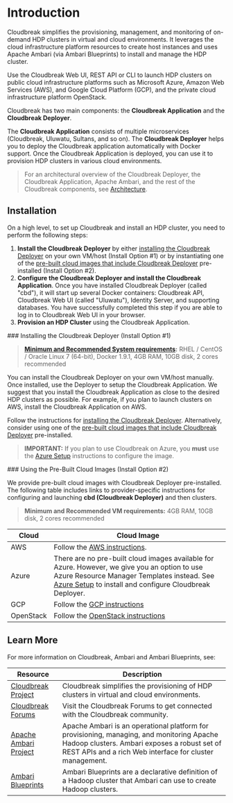 # Introduction

Cloudbreak simplifies the provisioning, management, and monitoring of on-demand HDP clusters in virtual and cloud environments. It leverages the cloud infrastructure platform resources to create host instances and uses Apache Ambari (via Ambari Blueprints) to install and manage the HDP cluster.

Use the Cloudbreak Web UI, REST API or CLI to launch HDP clusters on public cloud infrastructure platforms such as Microsoft Azure, Amazon Web Services (AWS), and Google Cloud Platform (GCP), and the private cloud infrastructure platform OpenStack.

Cloudbreak has two main components: the **Cloudbreak Application** and the **Cloudbreak Deployer**.

The **Cloudbreak Application** consists of multiple microservices (Cloudbreak, Uluwatu, Sultans, and so on). The **Cloudbreak Deployer** helps you to deploy the Cloudbreak application automatically with Docker support. Once the Cloudbreak Application is deployed, you can use it to provision HDP clusters in various cloud environments.

> For an architectural overview of the Cloudbreak Deployer, the Cloudbreak Application, Apache Ambari, and the rest of the Cloudbreak components, see [Architecture](architecture.md).

## Installation

On a high level, to set up Cloudbreak and install an HDP cluster, you need to perform the following steps:

1. **Install the Cloudbreak Deployer** by either [installing the Cloudbreak Deployer](#install-deployer) on your own VM/host (Install Option #1) or by instantiating one of the [pre-built cloud images that include Cloudbreak Deployer](#pre-built-images) pre-installed (Install Option #2).
2. **Configure the Cloudbreak Deployer and install the Cloudbreak Application**. Once you have installed Cloudbreak Deployer (called "cbd"), it will start up several Docker containers: Cloudbreak API, Cloudbreak Web UI (called "Uluwatu"), Identity Server, and supporting databases. You have successfully completed this step if you are able to log in to Cloudbreak Web UI in your browser.
3. **Provision an HDP Cluster** using the Cloudbreak Application.

<div id="install-deployer"></div>
### Installing the Cloudbreak Deployer (Install Option #1)

> **[Minimum and Recommended System requirements](onprem.md#minimum-and-recommended-system-requirements):** RHEL / CentOS / Oracle Linux 7 (64-bit), Docker 1.9.1, 4GB RAM, 10GB disk, 2 cores recommended

You can install the Cloudbreak Deployer on your own VM/host manually. Once installed, use the Deployer to setup
the Cloudbreak Application. We suggest that you install the Cloudbreak Application as close to the
desired HDP clusters as possible. For example, if you plan to launch clusters on AWS, install the Cloudbreak Application on AWS.

Follow the instructions for [installing the Cloudbreak Deployer](onprem.md). Alternatively, consider using one of the [pre-built cloud images that include Cloudbreak Deployer](#pre-built-images) pre-installed.

> **IMPORTANT:** If you plan to use Cloudbreak on Azure, you **must** use the [Azure Setup](azure.md#deploy-using-the-azure-portal) instructions to configure the image.


<div id="pre-built-images"></div>
### Using the Pre-Built Cloud Images (Install Option #2)

We provide pre-built cloud images with Cloudbreak Deployer pre-installed. The following table includes
links to provider-specific instructions for configuring and launching **cbd (Cloudbreak Deployer)** and then clusters.

> **Minimum and Recommended VM requirements:** 4GB RAM, 10GB disk, 2 cores recommended

| Cloud | Cloud Image |
|---|---|
| AWS | Follow the [AWS instructions](aws.md). |
| Azure | There are no pre-built cloud images available for Azure. However, we give you an option to use Azure Resource Manager Templates instead. See [Azure Setup](azure.md) to install and configure Cloudbreak Deployer. |
| GCP | Follow the [GCP instructions](gcp.md) |
| OpenStack | Follow the [OpenStack instructions](openstack.md) |

## Learn More

For more information on Cloudbreak, Ambari and Ambari Blueprints, see:

| Resource | Description |
|---|---|
|[Cloudbreak Project](http://hortonworks.com/hadoop/cloudbreak/) | Cloudbreak simplifies the provisioning of HDP clusters in virtual and cloud environments. |
|[Cloudbreak Forums](https://community.hortonworks.com/spaces/61/operations-track_2.html?topics=Cloudbreak&type=question) | Visit the Cloudbreak Forums to get connected with the Cloudbreak community. |
|[Apache Ambari Project](http://hortonworks.com/hadoop/ambari/) | Apache Ambari is an operational platform for provisioning, managing, and monitoring Apache Hadoop clusters. Ambari exposes a robust set of REST APIs and a rich Web interface for cluster management. |
|[Ambari Blueprints](https://cwiki.apache.org/confluence/display/AMBARI/Blueprints)| Ambari Blueprints are a declarative definition of a Hadoop cluster that Ambari can use to create Hadoop clusters. |
